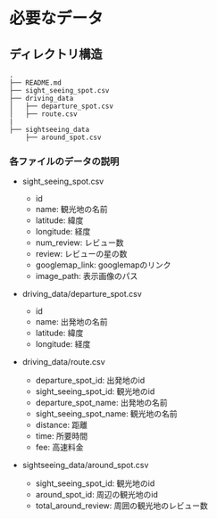 # 必要なデータ

## ディレクトリ構造
    
```
.
├── README.md
├── sight_seeing_spot.csv
├── driving_data
│   ├── departure_spot.csv
│   ├── route.csv
|   
├── sightseeing_data
    ├── around_spot.csv

```


### 各ファイルのデータの説明
- sight_seeing_spot.csv
    - id
    - name: 観光地の名前
    - latitude: 緯度
    - longitude: 経度
    - num_review: レビュー数
    - review: レビューの星の数
    - googlemap_link: googlemapのリンク
    - image_path: 表示画像のパス

- driving_data/departure_spot.csv
    - id
    - name: 出発地の名前
    - latitude: 緯度
    - longitude: 経度

- driving_data/route.csv
    - departure_spot_id: 出発地のid
    - sight_seeing_spot_id: 観光地のid
    - departure_spot_name: 出発地の名前
    - sight_seeing_spot_name: 観光地の名前
    - distance: 距離
    - time: 所要時間
    - fee: 高速料金

- sightseeing_data/around_spot.csv
    - sight_seeing_spot_id: 観光地のid
    - around_spot_id: 周辺の観光地のid
    - total_around_review: 周囲の観光地のレビュー数
    
